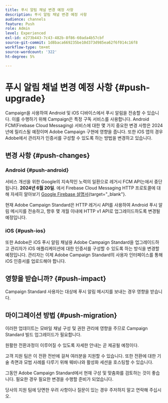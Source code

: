 ```yaml
---
title: 푸시 알림 채널 변경 예정 사항
description: 푸시 알림 채널 변경 예정 사항
audience: channels
feature: Push
role: Admin
level: Experienced
exl-id: e273b443-7c43-482b-8f86-60ada4b57cbf
source-git-commit: 1d8baca669235be10d373d985ea62f6f014c16f8
workflow-type: tm+mt
source-wordcount: '322'
ht-degree: 5%

---
```


# 푸시 알림 채널 변경 예정 사항 {#push-upgrade}

Campaign을 사용하여 Android 및 iOS 디바이스에서 푸시 알림을 전송할 수 있습니다. 이를 수행하기 위해 Campaign은 특정 구독 서비스를 사용합니다. Android FCM(Firebase Cloud Messaging) 서비스에 대한 몇 가지 중요한 변경 사항은 2024년에 릴리스될 예정이며 Adobe Campaign 구현에 영향을 줍니다. 또한 iOS 앱의 경우 Adobe에서 관리자가 인증서를 구성할 수 있도록 하는 방법을 변경하고 있습니다.

## 변경 사항 {#push-changes}

### Android {#push-android}

서비스 개선을 위한 Google의 지속적인 노력의 일환으로 레거시 FCM API는에서 중단됩니다. **2024년 6월 20일**. 에서 Firebase Cloud Messaging HTTP 프로토콜에 대해 자세히 알아보기 [Google Firebase 설명서](https://firebase.google.com/docs/cloud-messaging/http-server-ref){target="_blank"}.

현재 Adobe Campaign Standard은 HTTP 레거시 API를 사용하여 Android 푸시 알림 메시지를 전송하고, 향후 몇 개월 이내에 HTTP v1 API로 업그레이드하도록 변경될 예정입니다.

### iOS {#push-ios}

또한 Adobe은 iOS 푸시 알림 채널용 Adobe Campaign Standard을 업그레이드하고 관리자가 iOS 애플리케이션에 대한 인증서를 구성할 수 있도록 하는 방식을 변경할 예정입니다. 관리자는 이제 Adobe Campaign Standard의 사용자 인터페이스를 통해 iOS 인증서를 업로드해야 합니다.

## 영향을 받습니까? {#push-impact}

Campaign Standard 사용자는 대상에 푸시 알림 메시지를 보내는 경우 영향을 받습니다.

## 마이그레이션 방법 {#push-migration}

이러한 업데이트는 모바일 채널 구성 및 권한 관리에 영향을 주므로 Campaign Standard 빌드 업그레이드가 필요합니다.

원활한 전환과정이 이루어질 수 있도록 자세한 안내는 곧 제공될 예정이다.

고객 지원 팀은 이 전환 전반에 걸쳐 여러분을 지원할 수 있습니다. 또한 전환에 대한 기술 측면과 모범 사례를 다루기 위해 웨비나와 활성화 세션을 호스팅할 수 있습니다.

그동안 Adobe Campaign Standard에서 현재 구성 및 맞춤화를 검토하는 것이 좋습니다. 필요한 경우 필요한 변경을 수행할 준비가 되었습니다.

당사의 지원 팀에 당면한 우려 사항이나 질문이 있는 경우 주저하지 말고 연락해 주십시오.
